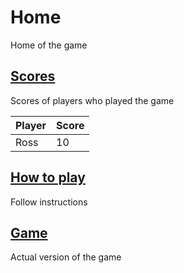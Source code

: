 # Home
Home of the game
## [Scores](Hydra19.github.io/Scores.html)

Scores of players who played the game

|Player|Score|
|------|-----|
|Ross  | 10  |

## [How to play](Hydra19.github.io/HowToPlay.html)
Follow instructions
## [Game](Hydra19.github.io/HowToPlay.html)
Actual version of the game


